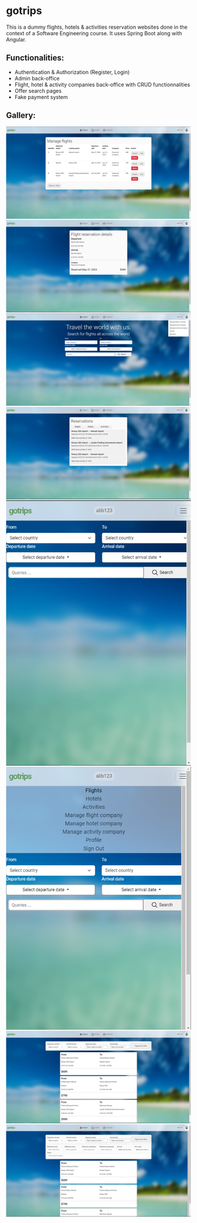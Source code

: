 # gotrips

This is a dummy flights, hotels & activities reservation websites done in the context of a Software Engineering course.
It uses Spring Boot along with Angular.

## Functionalities:

- Authentication & Authorization (Register, Login)
- Admin back-office
- Flight, hotel & activity companies back-office with CRUD functionnalities
- Offer search pages
- Fake payment system

## Gallery:

![Company back-office](/docs/companybackoffice1.png "Company back-office")
![Details reservations](/docs/detailsreservations.png "Details reservations")
![Interface 1](/docs/interface1.png "Interface 1")
![Reservations](/docs/reservations.png "Reservations")
![Responsive 1](/docs/responsive1.png "Responsive 1")
![Responsive 2](/docs/responsive2.png "Responsive 2")
![Search flight](/docs/searchflight1.png "Search flight")
![Search flight 2](/docs/searchflight3.png "Search flight 2")
